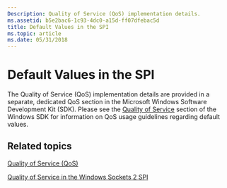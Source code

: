 ```yaml
---
Description: Quality of Service (QoS) implementation details.
ms.assetid: b5e2bac6-1c93-4dc0-a15d-ff07dfebac5d
title: Default Values in the SPI
ms.topic: article
ms.date: 05/31/2018
---
```


# Default Values in the SPI

The Quality of Service (QoS) implementation details are provided in a separate, dedicated QoS section in the Microsoft Windows Software Development Kit (SDK). Please see the [Quality of Service](https://msdn.microsoft.com/en-US/library/Aa374094(v=VS.80).aspx) section of the Windows SDK for information on QoS usage guidelines regarding default values.

## Related topics

<dl> <dt>

[Quality of Service (QoS)](https://msdn.microsoft.com/en-US/library/Aa374094(v=VS.80).aspx)
</dt> <dt>

[Quality of Service in the Windows Sockets 2 SPI](quality-of-service-in-the-windows-sockets-2-spi-2.md)
</dt> </dl>

 

 



